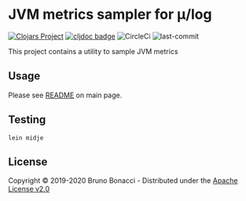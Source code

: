 # JVM metrics sampler for μ/log
[![Clojars Project](https://img.shields.io/clojars/v/com.brunobonacci/mulog.svg)](https://clojars.org/com.brunobonacci/mulog)  [![cljdoc badge](https://cljdoc.org/badge/com.brunobonacci/mulog)](https://cljdoc.org/d/com.brunobonacci/mulog/CURRENT) ![CircleCi](https://img.shields.io/circleci/project/BrunoBonacci/mulog.svg) ![last-commit](https://img.shields.io/github/last-commit/BrunoBonacci/mulog.svg)

This project contains a utility to sample JVM metrics


## Usage

Please see [README](../README.md) on main page.

## Testing

``` shell
lein midje
```

## License

Copyright © 2019-2020 Bruno Bonacci - Distributed under the [Apache License v2.0](http://www.apache.org/licenses/LICENSE-2.0)
